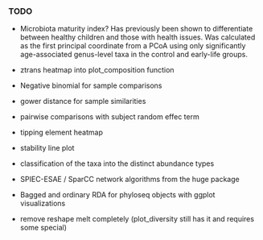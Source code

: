 ### TODO

 * Microbiota maturity index? Has previously been shown to differentiate between healthy children and those with health issues. Was calculated as the first principal coordinate from a PCoA using only significantly age-associated genus-level taxa in the control and early-life groups.

 * ztrans heatmap into plot_composition function
 
 * Negative binomial for sample comparisons

 * gower distance for sample similarities

 * pairwise comparisons with subject random effec term

 * tipping element heatmap

 * stability line plot

 * classification of the taxa into the distinct abundance types

 * SPIEC-ESAE / SparCC network algorithms from the huge package

 * Bagged and ordinary RDA for phyloseq objects with ggplot visualizations

 * remove reshape melt completely (plot_diversity still has it and requires some special)
